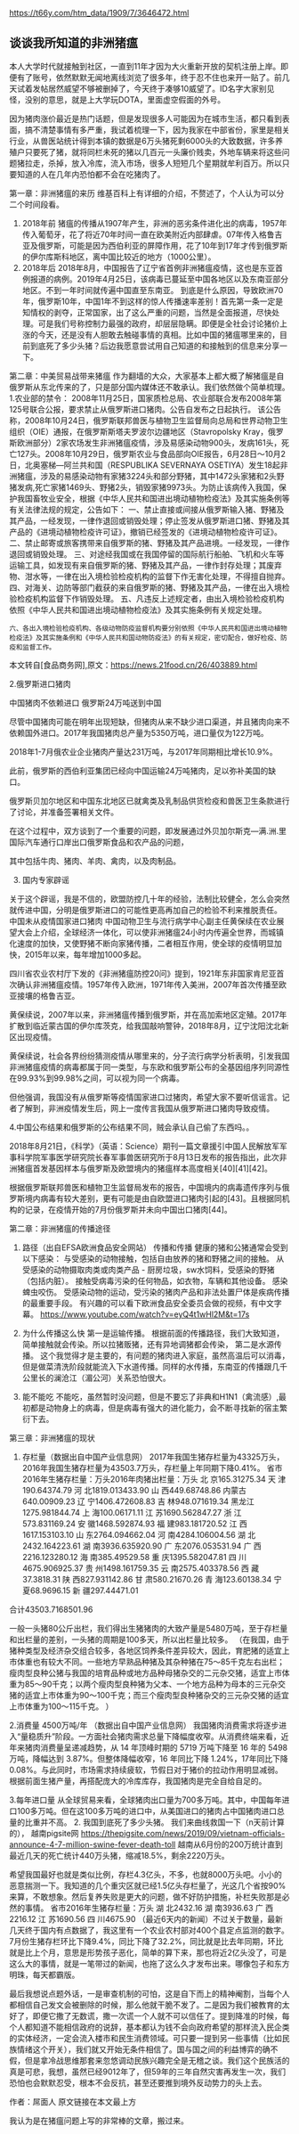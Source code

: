 https://t66y.com/htm_data/1909/7/3646472.html

## 谈谈我所知道的非洲猪瘟

本人大学时代就接触到社区，一直到11年才因为大火重新开放的契机注册上岸。即便有了账号，依然默默无闻地离线浏览了很多年，终于忍不住也来开一贴了。前几天试着发帖居然威望不够被删掉了，今天终于凑够10威望了。ID名字大家别见怪，没别的意思，就是上大学玩DOTA，里面虚空假面的外号。

因为猪肉涨价最近是热门话题，但是发现很多人可能因为在城市生活，都只看到表面，搞不清楚事情有多严重，我试着梳理一下，因为我家在中部省份，家里是相关行业，从兽医站统计得到本镇的数据是6万头猪死剩6000头的大致数据，许多养殖户只要死了猪，就将同栏未死的猪以几百元一头廉价贱卖，外地车辆来将这些问题猪拉走，杀掉，放入冷库，流入市场，很多人短短几个星期就牟利百万。所以只要知道的人在几年内恐怕都不会在吃猪肉了。





第一章：非洲猪瘟的来历
维基百科上有详细的介绍，不赘述了，个人认为可以分二个时间段看。
1. 2018年前
猪瘟的传播从1907年产生，非洲的恶劣条件进化出的病毒，1957年传入葡萄牙，花了将近70年时间一直在欧美附近内部肆虐。07年传入格鲁吉亚及俄罗斯，可能是因为西伯利亚的屏障作用，花了10年到17年才传到俄罗斯的伊尔库斯科地区，离中国比较近的地方（1000公里）。
2. 2018年后
  2018年8月，中国报告了辽宁省首例非洲猪瘟疫情，这也是东亚首例报道的病例。2019年4月25日，该病毒已蔓延至中国各地区以及东南亚部分地区。不到一年时间就传遍中国直至东南亚。
  到底是什么原因，导致欧洲70年，俄罗斯10年，中国1年不到这样的惊人传播速率差别！首先第一条一定是知情权的剥夺，正常国家，出了这么严重的问题，当然是全面报道，尽快处理。可是我们号称控制力最强的政府，却层层隐瞒。即便是全社会讨论猪价上涨的今天，还是没有人胆敢去触碰事情的真相。比如中国的猪瘟哪里来的，目前到底死了多少头猪？后边我愿意尝试用自己知道的和接触到的信息来分享一下。


第二章：中美贸易战带来猪瘟
 作为翻墙的大众，大家基本上都大概了解猪瘟是自俄罗斯从东北传来的了，只是部分国内媒体还不敢承认。我们依然做个简单梳理。
1.农业部的禁令：
      2008年11月25日，国家质检总局、农业部联合发布2008年第125号联合公报，要求禁止从俄罗斯进口猪肉。公告自发布之日起执行。
该公告称，2008年10月24日，俄罗斯联邦兽医与植物卫生监督局向总局和世界动物卫生组织（OIE）通报，在俄罗斯斯塔夫罗波尔边疆地区（Stavropolsky Kray，俄罗斯欧洲部分）2家农场发生非洲猪瘟疫情，涉及易感染动物900头，发病161头，死亡127头。2008年10月29日，俄罗斯农业与食品部向OIE报告，6月28日～10月2日，北奥塞梯—阿兰共和国（RESPUBLIKA SEVERNAYA OSETIYA）发生18起非洲猪瘟，涉及的易感染动物有家猪3224头和部分野猪，其中1472头家猪和2头野猪发病,死亡家猪1469头、野猪2头，销毁家猪9973头。为防止该病传入我国，保护我国畜牧业安全，根据《中华人民共和国进出境动植物检疫法》及其实施条例等有关法律法规的规定，公告如下：
    一、禁止直接或间接从俄罗斯输入猪、野猪及其产品，一经发现，一律作退回或销毁处理；停止签发从俄罗斯进口猪、野猪及其产品的《进境动植物检疫许可证》，撤销已经签发的《进境动植物检疫许可证》。
    二、禁止邮寄或旅客携带来自俄罗斯的猪、野猪及其产品进境。一经发现，一律作退回或销毁处理。
    三、对途经我国或在我国停留的国际航行船舶、飞机和火车等运输工具，如发现有来自俄罗斯的猪、野猪及其产品，一律作封存处理；其废弃物、泔水等，一律在出入境检验检疫机构的监督下作无害化处理，不得擅自抛弃。
    四、对海关、边防等部门截获的来自俄罗斯的猪、野猪及其产品，一律在出入境检验检疫机构监督下作销毁处理。
    五、凡违反上述规定者，由出入境检验检疫机构依照《中华人民共和国进出境动植物检疫法》及其实施条例有关规定处理。

    六、各出入境检验检疫机构、各级动物防疫监督机构要分别依照《中华人民共和国进出境动植物检疫法》及其实施条例和《中华人民共和国动物防疫法》的有关规定，密切配合，做好检疫、防疫和监督工作。
本文转自[食品商务网],原文：https://news.21food.cn/26/403889.html

2.俄罗斯进口猪肉

中国猪肉不依赖进口 俄罗斯24万吨送到中国


尽管中国猪肉可能在明年出现短缺，但猪肉从来不缺少进口渠道，并且猪肉向来不依赖国外进口。2017年我国猪肉总产量为5350万吨，进口量仅为122万吨。


2018年1-7月俄农业企业猪肉产量达231万吨，与2017年同期相比增长10.9%。


此前，俄罗斯的西伯利亚集团已经向中国运输24万吨猪肉，足以弥补美国的缺口。


俄罗斯贝加尔地区和中国东北地区已就禽类及乳制品供货检疫和兽医卫生条款进行了讨论，并准备签署相关文件。


在这个过程中，双方谈到了一个重要的问题，即发展通过外贝加尔斯克—满.洲.里国际汽车通行口岸出口俄罗斯食品和农产品的问题，


其中包括牛肉、猪肉、羊肉、禽肉，以及肉制品。


3. 国内专家辟谣

关于这个辟谣，我是不信的，欧盟防控几十年的经验，法制比较健全，怎么会突然就传进中国，分明是俄罗斯进口的可能性更高再加自己的检验不利来推脱责任。
中国未从疫情国家进口猪肉
中国动物卫生与流行病学中心副主任黄保续在农业展望大会上介绍，全球经济一体化，可以使非洲猪瘟24小时内传遍全世界，而城镇化速度的加快，又使野猪不断向家猪传播，二者相互作用，使全球的疫情明显加快，2015年以来，每年增加1000多起。

四川省农业农村厅下发的《非洲猪瘟防控20问》提到，1921年东非国家肯尼亚首次确认非洲猪瘟疫情。1957年传入欧洲，1971年传入美洲，2007年首次传播至欧亚接壤的格鲁吉亚。

黄保续说，2007年以来，非洲猪瘟传播到俄罗斯，并在高加索地区定殖。2017年扩散到临近蒙古国的伊尔库茨克，给我国敲响警钟，2018年8月，辽宁沈阳沈北新区出现疫情。

黄保续说，社会各界纷纷猜测疫情从哪里来的，分子流行病学分析表明，引发我国非洲猪瘟疫情的病毒都属于同一类型，与东欧和俄罗斯公布的全基因组序列同源性在99.93%到99.98%之间，可以视为同一个病毒。

但他强调，我国没有从俄罗斯等疫情国家进口过猪肉，希望大家不要听信谣言。记者了解到，非洲疫情发生后，网上一度传言我国从俄罗斯进口猪肉导致疫情。




4.中国公布结果和俄罗斯的公布结果不同，贼会承认自己偷了东西吗。。

2018年8月21日，《科学》（英语：Science）期刊一篇文章援引中国人民解放军军事科学院军事医学研究院长春军事兽医研究所于8月13日发布的报告指出，此次非洲猪瘟首发基因样本与俄罗斯及欧盟境内的猪瘟样本高度相关[40][41][42]。

根据俄罗斯联邦兽医和植物卫生监督局发布的报告，中国境内的病毒遗传序列与俄罗斯境内病毒有较大差别，更有可能是由自欧盟进口猪肉引起的[43]。且根据同机构的记录，在疫情开始的7月份俄罗斯并未向中国出口猪肉[44]。



第二章：非洲猪瘟的传播途径

1. 路径（出自EFSA欧洲食品安全网站）
传播和传播
健康的猪和公猪通常会受到以下感染：
与受感染的动物接触，包括自由放养的猪和野猪之间的接触。
从受感染的动物摄取肉类或肉类产品 - 厨房垃圾，sw水饲料，受感染的野猪（包括内脏）。
接触受病毒污染的任何物品，如衣物，车辆和其他设备。
感染蜱虫咬伤。
受感染动物的运动，受污染的猪肉产品和非法处置尸体是疾病传播的最重要手段。
有兴趣的可以看下欧洲食品安全委员会做的视频，有中文字幕。
https://www.youtube.com/watch?v=eyQ4t1wHl2M&t=17s

2. 为什么传播这么快
第一是运输传播。
  根据前面的传播路径，我们大致知道，简单接触就会传染。所以拉猪贩猪，还有异地调猪都会传染，
 第二是水源传播。
这个我觉得才是主要的，有问题的猪肉进入家庭，虽然高温后可以消毒，但是做菜清洗阶段就能流入下水道传播。同样的水传播，东南亚的传播跟几千公里长的澜沧江（湄公河）关系恐怕很大。


3. 能不能吃
  不能吃，虽然暂时没问题，但是不要忘了非典和H1N1（禽流感）,最初都是动物身上的病毒，但是病毒有强大的进化能力，会不断寻找新的宿主繁衍下去。


第三章：非洲猪瘟的现状

1. 存栏量（数据出自中国产业信息网）
2017年我国生猪存栏量为43325万头，2016年我国生猪存栏量为43503.7万头，存栏量上年同期下降0.41%。
省市2016年生猪存栏量：万头2016年肉猪出栏量：万头
北 京165.31275.34
天 津190.64374.79
河 北1819.013433.90
山 西449.68748.86
内蒙古640.00909.23
辽 宁1406.472608.83
吉 林948.071619.34
黑龙江1275.981844.74
上 海100.06171.11
江 苏1690.562847.27
浙 江573.831169.24
安 徽1468.592874.93
福 建983.181720.52
江 西1617.153103.10
山 东2764.094662.04
河 南4284.106004.56
湖 北2432.164223.61
湖 南3936.635920.90
广 东2076.053531.94
广 西2216.123280.12
海 南385.49529.58
重 庆1395.582047.81
四 川4675.906925.37
贵 州1498.161759.35
云 南2575.403378.56
西 藏37.3818.31
陕 西827.931142.86
甘 肃580.21670.26
青 海123.60138.34
宁 夏68.9696.15
新 疆297.44471.01

合计43503.7168501.96


一般一头猪80公斤出栏，我们得出生猪猪肉的大致产量是5480万吨，至于存栏量和出栏量的差别，一头猪的周期是100多天，所以出栏量比较多。
（在我国，由于猪种类型及经济杂交组合较多，各地区饲养条件差异较大，因此，育肥猪的适宜上市体重也有较大不同。一些地方早熟品种猪及其杂种猪在75～85千克左右出栏；瘦肉型良种公猪与我国的培育品种或地方品种母猪杂交的二元杂交猪，适宜上市体重为85～90千克；以两个瘦肉型良种猪为父本、一个地方品种为母本的三元杂交猪的适宜上市体重为90～100千克；而三个瘦肉型良种猪杂交的三元杂交猪的适宜上市体重为100～115千克。
）

2.消费量 4500万吨/年 （数据出自中国产业信息网）
我国猪肉消费需求将逐步进入“量稳质升”阶段。一方面社会猪肉需求总量下降幅度收窄。从消费终端来看，近年来猪肉消费量呈递减趋势，从 14 年顶峰时期的 5719 万吨下降至 16 年的 5498 万吨，降幅达到 3.87%。但整体降幅收窄，16 年同比下降 1.24%，17年同比下降 0.08%。与此同时，市场需求持续疲软，节假日对于猪价的拉动作用明显减弱。
根据前面生猪产量，再搭配庞大的冷库库存，我国猪肉是完全自给自足的。

3.每年进口量
从全球贸易来看，全球猪肉出口量为700多万吨。其中，中国每年进口100多万吨。但在这100多万吨的进口中，从美国进口的猪肉占中国猪肉进口总量的比重并不高。
2. 我国到底死了多少头猪。
我们来曲线救国一下（n天前计算的），
越南pigsite网
https://thepigsite.com/news/2019/09/vietnam-officials-announce-4-7-million-swine-fever-death-toll
越南从6月份的200万统计直到最近几天的死亡统计440万头猪，缩减18.5%，剩余2220万头。

希望我国最好也就是类似比例，存栏4.3亿头，不多，也就8000万头吧。小小的恶意揣测一下。我知道的几个重灾区就已经1.5亿头存栏量了，光这几个省按90%来算，不敢想象。然后复养失败是更大的问题，做不好防护措施，补栏失败那是必然的事情。
省市2016年生猪存栏量：万头
湖 北2432.16
湖 南3936.63
广 西2216.12
江 苏1690.56
四 川4675.90
（最近6天内的新闻）不过关于数量，最新几天终于国内有点数据了，我这里有一个农业农村部对400个县定点监测的数字。7月份生猪存栏环比下降9.4%，同比下降了32.2%，同比就是比去年同期，环比就是比上个月，意思是形势孩子恶化，简单的算下来，那也将近2亿头没了，可是这么大的事情，就是一笔带过的新闻，也拖了这么久才发布出来。哪像包子和东方明珠，每天都霸版。


最后我想说点题外话，一是审查机制的可怕，这是自下而上的精神阉割，当每个人都相信自己发文会被删除的时候，那么他就干脆不发了。二是因为我们被教育的太好了，即便它撒了无数谎，撒一次谎一个人就不可以信任了。提到降准的时候，每个人都知道不能相信政府的说辞，基本都认为钱不会向政府希望的那样流入民企类的实体经济，一定会流入楼市和民生消费领域。可只要一提到另一些事情（比如民族情绪这个开关），我们就又开始无条件相信了。国与国之间的利益博弈的确不假，但是拿冷战思维那套来忽悠调动民族兴趣完全是无稽之谈。我们这个民族活的真是可悲，我想，虽然已经9012年了，但59年的三年自然灾害再发生一次，我们恐怕也会默默忍受，根本不会反抗，甚至还要推到境外反动势力的头上去。


作者：屌面人 原文链接在本文最上方
 
我认为是在猪瘟问题上写的非常棒的文章，搬过来。